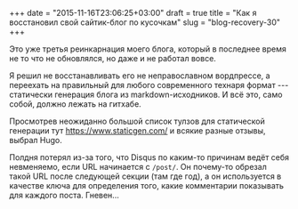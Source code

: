 +++
date = "2015-11-16T23:06:25+03:00"
draft = true
title = "Как я восстановил свой сайтик-блог по кусочкам"
slug = "blog-recovery-30"
+++

Это уже третья реинкарнация моего блога, который в последнее время не то что не обновлялся, но даже и не работал вовсе.

Я решил не восстанавливать его не неправославном вордпрессе, а переехать на правильный для любого современного технаря
формат --- статически генерация блога из markdown-исходников. И всё это, само собой, должно лежать на гитхабе.

Просмотрев неожиданно большой список тулзов для статической генерации тут https://www.staticgen.com/ и всякие разные
отзывы, выбрал Hugo.

Полдня потерял из-за того, что Disqus по каким-то причинам ведёт себя невменяемо, если URL
начинается с ``/post/``. Он почему-то обрезал такой URL после следующей секции (там где год), а он
используется в качестве ключа для определения того, какие комментарии показывать для каждого поста.
Гневен...